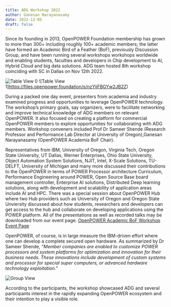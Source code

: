 ```yaml
---
title: ADG Workshop 2022
author: Ganesan Narayanasamy
date: 2022-12-05
draft: false
---
```


Since its founding in 2013, OpenPOWER Foundation membership has grown to more than 300+ including roughly 100+ academic members; the latter have formed an Academic Bird of a Feather (BoF), previously Discussion Group, and have been running  several workshops workshops worldwide and enabling students, faculties and developers in Chip development to AI, Hybrid Cloud and big data solutions. ADG team hosted 8th workshop coinciding with SC in Dallas on Nov 12th 2022.

![Table View 0](https://files.openpower.foundation/s/eY4kXstyCMdfmBp)
![Table View 1]https://files.openpower.foundation/s/nzYiiFBGYw2JB2Z)

During a packed one day event, presenters from academia and industry examined progress and opportunities to leverage OpenPOWER technology. The workshop’s primary goals, say organizers, were to facilitate networking and improve technical knowledge of ADG members on relevant OpenPOWER. It also focused on creating a platform for commercial OpenPOWER members to explore opportunities for collaborating with ADG members.
Workshop conveners included Prof Dr Sameer Shende (Research Professor and Performance Lab Director at University of Oregon),Ganesan Narayanasamy (OpenPOWER Academia BoF Chair). 

Representatives from IBM, University of Oregon, Virginia Tech, Oregon State University, UT Dallas, Werner Enterprises, Ohio State University, Object Automation System Solutions, NJIT, Intel, X-Scale Solutions, TU-DELFT, University of Michigan and many more discussed their contributions to the OpenPOWER in terms of POWER Processor architecture Curriculum, Performance Engineering around POWER, Open Source Base board management controller, Enterprise AI solutions, Distributed Deep learning solutions, along with development and scalability of application areas include AI and HPC. There was a special session about OpenPOWER Hub where two Hub providers such as University of Oregon and Oregon State Unviersity discussed about how students, researchers and developers can get access to the hub and collaborate on developing applications using the POWER platform.
All of the presentations as well as recorded talks may be downloaded from our event page. 
[OpenPOWER Academic BoF Workshop Event Page](https://openpowerfoundation.org/events/adgsc22/)

OpenPOWER, of course, is in large measure the IBM-driven effort where one can develop a complete secured open hardware. As summarized by Dr Sameer Shende, _“Member companies are enabled to customize POWER processors and system platforms for optimization and innovation for their business needs. These innovations include development of custom systems and processor  for special super computers, or advanced hardware technology exploitation.”_

![Group View](https://files.openpower.foundation/s/4zYx9FCDwNr6fcf)

According to the participants, the workshop showcased ADG and several participants interest in the rapidly expanding OpenPOWER ecosystem and their intention to play a visible role. 
